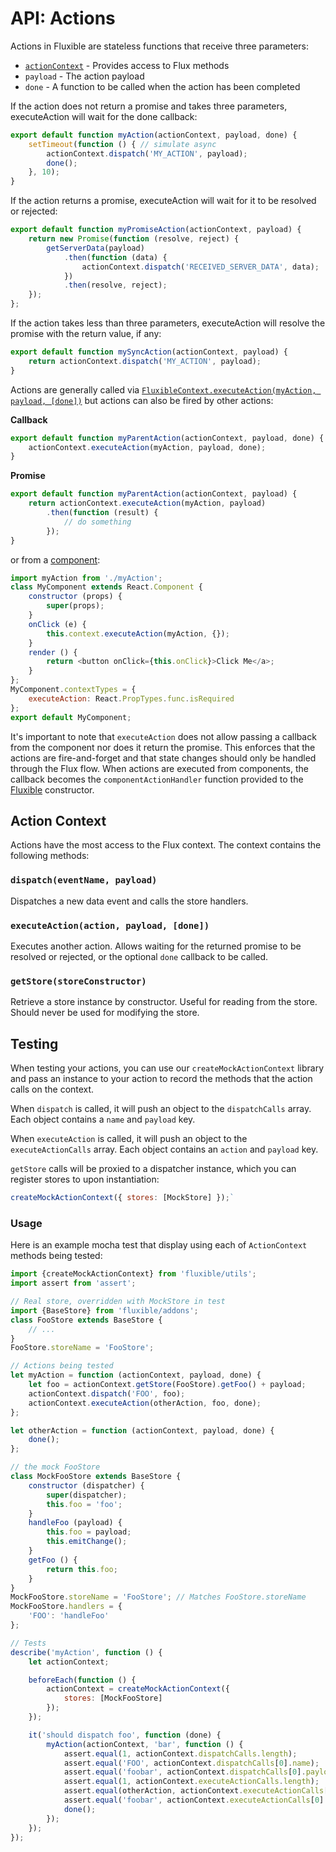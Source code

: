 # API: Actions

Actions in Fluxible are stateless functions that receive three parameters:

 * [`actionContext`](#action-context) - Provides access to Flux methods
 * `payload` - The action payload
 * `done` - A function to be called when the action has been completed

If the action does not return a promise and takes three parameters, executeAction will wait for the done callback:

```js
export default function myAction(actionContext, payload, done) {
    setTimeout(function () { // simulate async
        actionContext.dispatch('MY_ACTION', payload);
        done();
    }, 10);
}
```

If the action returns a promise, executeAction will wait for it to be resolved or rejected:

```js
export default function myPromiseAction(actionContext, payload) {
    return new Promise(function (resolve, reject) {
        getServerData(payload)
            .then(function (data) {
                actionContext.dispatch('RECEIVED_SERVER_DATA', data);
            })
            .then(resolve, reject);
    });
};
```

If the action takes less than three parameters, executeAction will resolve the promise with the return value, if any:

```js
export default function mySyncAction(actionContext, payload) {
    return actionContext.dispatch('MY_ACTION', payload);
}
```

Actions are generally called via [`FluxibleContext.executeAction(myAction, payload, [done])`](FluxibleContext.md#executeactionaction-payload-callback) but actions can also be fired by other actions:

**Callback**

```js
export default function myParentAction(actionContext, payload, done) {
    actionContext.executeAction(myAction, payload, done);
}
```

**Promise**

```js
export default function myParentAction(actionContext, payload) {
    return actionContext.executeAction(myAction, payload)
        .then(function (result) {
            // do something
        });
}
```


or from a [component](Components.md):

```js
import myAction from './myAction';
class MyComponent extends React.Component {
    constructor (props) {
        super(props);
    }
    onClick (e) {
        this.context.executeAction(myAction, {});
    }
    render () {
        return <button onClick={this.onClick}>Click Me</a>;
    }
};
MyComponent.contextTypes = {
    executeAction: React.PropTypes.func.isRequired
};
export default MyComponent;
```

It's important to note that `executeAction` does not allow passing a callback from the component nor does it return the promise. This enforces that the actions are fire-and-forget and that state changes should only be handled through the Flux flow. When actions are executed from components, the callback becomes the `componentActionHandler` function provided to the [Fluxible](Fluxible.md) constructor.

## Action Context

Actions have the most access to the Flux context. The context contains the following methods:

### `dispatch(eventName, payload)`

Dispatches a new data event and calls the store handlers.

### `executeAction(action, payload, [done])`

Executes another action. Allows waiting for the returned promise to be resolved or rejected, or the optional `done` callback to be called.

### `getStore(storeConstructor)`

Retrieve a store instance by constructor. Useful for reading from the store. Should never be used for modifying the store.


## Testing

When testing your actions, you can use our `createMockActionContext` library and pass an instance to your action to record the methods that the action calls on the context.

When `dispatch` is called, it will push an object to the `dispatchCalls` array. Each object contains a `name` and `payload` key.

When `executeAction` is called, it will push an object to the `executeActionCalls` array. Each object contains an `action` and `payload` key.

`getStore` calls will be proxied to a dispatcher instance, which you can register stores to upon instantiation:
 
```js
createMockActionContext({ stores: [MockStore] });`
```

### Usage

Here is an example mocha test that display using each of `ActionContext` methods being tested:

```js
import {createMockActionContext} from 'fluxible/utils';
import assert from 'assert';

// Real store, overridden with MockStore in test
import {BaseStore} from 'fluxible/addons';
class FooStore extends BaseStore {
    // ...
}
FooStore.storeName = 'FooStore';

// Actions being tested
let myAction = function (actionContext, payload, done) {
    let foo = actionContext.getStore(FooStore).getFoo() + payload;
    actionContext.dispatch('FOO', foo);
    actionContext.executeAction(otherAction, foo, done);
};

let otherAction = function (actionContext, payload, done) {
    done();
};

// the mock FooStore
class MockFooStore extends BaseStore {
    constructor (dispatcher) {
        super(dispatcher);
        this.foo = 'foo';
    }
    handleFoo (payload) {
        this.foo = payload;
        this.emitChange();
    }
    getFoo () {
        return this.foo;
    }
}
MockFooStore.storeName = 'FooStore'; // Matches FooStore.storeName
MockFooStore.handlers = {
    'FOO': 'handleFoo'
};

// Tests
describe('myAction', function () {
    let actionContext;

    beforeEach(function () {
        actionContext = createMockActionContext({
            stores: [MockFooStore]
        });
    });

    it('should dispatch foo', function (done) {
        myAction(actionContext, 'bar', function () {
            assert.equal(1, actionContext.dispatchCalls.length);
            assert.equal('FOO', actionContext.dispatchCalls[0].name);
            assert.equal('foobar', actionContext.dispatchCalls[0].payload);
            assert.equal(1, actionContext.executeActionCalls.length);
            assert.equal(otherAction, actionContext.executeActionCalls[0].action);
            assert.equal('foobar', actionContext.executeActionCalls[0].payload);
            done();
        });
    });
});
```
